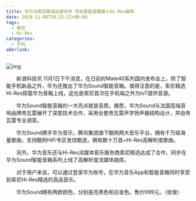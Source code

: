 ```yaml
---
title: 华为与索尼精选达成合作 将在智能音箱接入Hi-Res曲库
date: 2020-11-08T18:25:32+08:00
tags:
  - 索尼
  - Hi-Res
categories:
  - 手机
abbrlink:
---
```


![img](https://cdn.jsdelivr.net/gh/yakeing/Documentation@main/Hexo/images/d9c7-kcieyvz2906276.png)

　　新浪科技讯 11月1日下午消息，在日前的Mate40系列国内发布会上，除了智能手机新品之外，华为还推出了华为Sound智能音箱。值得注意的是，索尼精选Hi-Res搭载华为音箱上线，这也是索尼首次在手机端之外为IoT提供音源。

　　华为Sound智能音箱的一大亮点就是音质。据悉，华为Sound与法国高端音响品牌帝瓦雷展开了深度技术合作，采用全套帝瓦雷声学扬声器结构设计，并由帝瓦雷专业调音。

　　华为Sound携手华为音乐，腾讯集团旗下酷狗两大音乐平台，拥有千万级海量歌曲。支持酷狗HiFi专区发烧甄选，拥有数十万首+Hi-Res高解析度歌曲。

　　另外，华为音乐还与Hi-Res流媒体音乐服务商索尼精选达成了合作，同步在华为Sound智能音箱系列上线了高解析度流媒体曲库。

　　对于用户来说，可以通过登录华为账号，在华为音乐App和智能音箱同时享受到索尼Hi-Res精选的高品音乐。

　　华为Sound拥有两款颜色，分别是亮黑色和白金色。售价999元。（张俊）